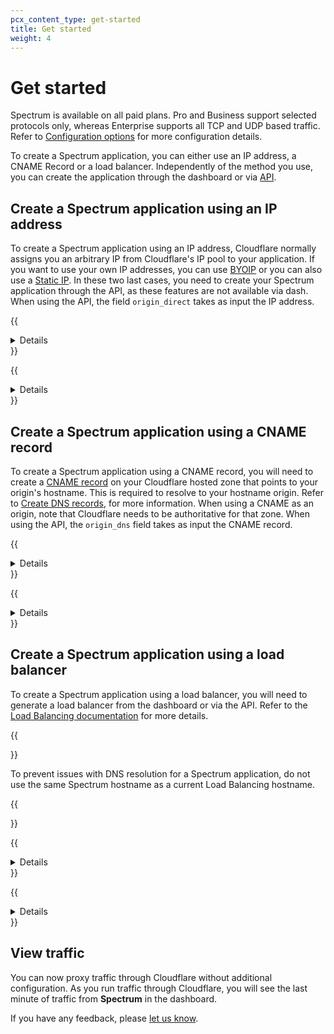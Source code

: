 ```yaml
---
pcx_content_type: get-started
title: Get started
weight: 4
---
```


# Get started

Spectrum is available on all paid plans. Pro and Business support selected protocols only, whereas Enterprise supports all TCP and UDP based traffic. Refer to [Configuration options](/spectrum/reference/configuration-options/) for more configuration details.

To create a Spectrum application, you can either use an IP address, a CNAME Record or a load balancer. Independently of the method you use, you can create the application through the dashboard or via [API](/api/operations/spectrum-applications-list-spectrum-applications).

## Create a Spectrum application using an IP address

To create a Spectrum application using an IP address, Cloudflare normally assigns you an arbitrary IP from Cloudflare's IP pool to your application. If you want to use your own IP addresses, you can use [BYOIP](/spectrum/about/byoip/) or you can also use a [Static IP](/spectrum/about/static-ip/). In these two last cases, you need to create your Spectrum application through the API, as these features are not available via dash. When using the API, the field `origin_direct` takes as input the IP address.

{{<details header="Add your application via Dashboard">}}

1. Log in to the [Cloudflare dashboard](https://dash.cloudflare.com/login).
2. Select **Spectrum**.
3. Select **Create an Application**. If this is your first time using Spectrum, the **Create an Application** modal appears.
4. Select your **Application Type**.
5. Under **Domain**, enter the domain that will use Spectrum.
6. Under **Edge Port**, enter the port Cloudflare should use for your application.
7. Under **Origin**, enter your application's origin IP and port.
8. If your application requires the client IP and supports [Proxy Protocol](https://www.haproxy.com/blog/haproxy/proxy-protocol/), enable **Proxy Protocols**. Proxy Protocol is a method for a proxy like Cloudflare to send the client IP to the origin application.
9. Select **Add**.

{{</details>}}

{{<details header="Add your application via API">}}

Below is a curl example and the associated data being posted to the API.

**API example:**

```bash
curl -X POST "https://api.cloudflare.com/client/v4/zones/023e105f4ecef8ad9ca31a8372d0c353/spectrum/apps" \
     -H "X-Auth-Email: user@example.com" \
     -H "X-Auth-Key: c2547eb745079dac9320b638f5e225cf483cc5cfdda41" \
     -H "Content-Type: application/json" \
     --data '{"protocol":"tcp/22","dns":{"type":"CNAME","name":"ssh.example.com"},"origin_direct":["tcp://192.0.2.1:22"],"proxy_protocol":"off","ip_firewall":true,"tls":"full","edge_ips":{"type":"dynamic","connectivity":"all"},"traffic_type":"direct","argo_smart_routing":true}'
```

**Example data:**

```json
{
  "success": true,
  "errors": [],
  "messages": [],
  "result": {
    "id": "ea95132c15732412d22c1476fa83f27a",
    "protocol": "tcp/22",
    "dns": {
      "type": "CNAME",
      "name": "ssh.example.com"
    },
    "origin_direct": [
      "tcp://192.0.2.1:22"
    ],
    "proxy_protocol": "off",
    "ip_firewall": true,
    "tls": "full",
    "edge_ips": {
      "type": "dynamic",
      "connectivity": "all"
    },
    "traffic_type": "direct",
    "argo_smart_routing": true,
    "created_on": "2014-01-02T02:20:00Z",
    "modified_on": "2014-01-02T02:20:00Z"
  }
}
```

{{</details>}}

## Create a Spectrum application using a CNAME record

To create a Spectrum application using a CNAME record, you will need to create a [CNAME record](https://www.cloudflare.com/learning/dns/dns-records/dns-cname-record/) on your Cloudflare hosted zone that points to your origin's hostname. This is required to resolve to your hostname origin. Refer to [Create DNS records](/dns/manage-dns-records/how-to/create-dns-records/#create-dns-records), for more information. When using a CNAME as an origin, note that Cloudflare needs to be authoritative for that zone. When using the API, the `origin_dns` field takes as input the CNAME record.

{{<details header="Add your application via Dashboard">}}

1. Log in to the [Cloudflare dashboard](https://dash.cloudflare.com/login).
2. Select **Spectrum**.
3. Select **Create an Application**. If this is your first time using Spectrum, the **Create an Application** modal appears.
5. Select your **Application Type**.
6. Under **Domain**, enter the domain that will use Spectrum.
7. Under **Edge Port**, enter the port Cloudflare should use for your application.
8. Under **Origin**, enter your `CNAME` record name.
9. Select **Add**.

{{</details>}}

{{<details header="Add your application via API">}}

Below is a curl example and the associated data being posted to the API.

**API example:**

```bash
curl -X POST 'https://api.cloudflare.com/client/v4/zones/{ZONE_ID}/spectrum/apps' \
-H "Content-Type: application/json" \
-H "X-Auth-Email: email" \
-H "X-Auth-Key: key" \
--data '{"dns":{"type":"CNAME","name":"spectrum-cname.example.com"},"ip_firewall":false,"protocol":"tcp/22","proxy_protocol":"off","tls":"off","origin_dns": {"name": "cname-to-origin.example.com", "ttl": 1200}, "origin_port": 22}'
```

**Example data:**

```json
{
  "dns": {
    "type": "CNAME",
    "name": "spectrum-cname.example.com"
  },
  "ip_firewall": false,
  "protocol": "tcp/22",
  "proxy_protocol": "off",
  "tls": "off",
  "origin_dns": {
    "name": "cname-to-origin.example.com",
    "ttl": 1200
  },
  "origin_port": 22
}
```

{{</details>}}

## Create a Spectrum application using a load balancer

To create a Spectrum application using a load balancer, you will need to generate a load balancer from the dashboard or via the API. Refer to the [Load Balancing documentation](/load-balancing/additional-options/spectrum/#1-configure-your-load-balancer) for more details.

{{<Aside>}}

To prevent issues with DNS resolution for a Spectrum application, do not use the same Spectrum hostname as a current Load Balancing hostname.

{{</Aside>}}

{{<details header="Add your application via Dashboard">}}

{{<render file="_spectrum-with-load-balancer-dash.md">}}

{{</details>}}

{{<details header="Add your application via API">}}

{{<render file="_spectrum-with-load-balancer-api.md">}}

{{</details>}}

## View traffic

You can now proxy traffic through Cloudflare without additional configuration. As you run traffic through Cloudflare, you will see the last minute of traffic from **Spectrum** in the dashboard.

If you have any feedback, please [let us know](https://community.cloudflare.com/c/website-application-performance/spectrum/48).

